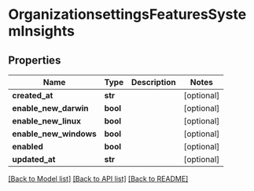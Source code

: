 # OrganizationsettingsFeaturesSystemInsights

## Properties
Name | Type | Description | Notes
------------ | ------------- | ------------- | -------------
**created_at** | **str** |  | [optional] 
**enable_new_darwin** | **bool** |  | [optional] 
**enable_new_linux** | **bool** |  | [optional] 
**enable_new_windows** | **bool** |  | [optional] 
**enabled** | **bool** |  | [optional] 
**updated_at** | **str** |  | [optional] 

[[Back to Model list]](../README.md#documentation-for-models) [[Back to API list]](../README.md#documentation-for-api-endpoints) [[Back to README]](../README.md)

